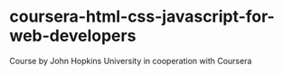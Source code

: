 # coursera-html-css-javascript-for-web-developers
Course by John Hopkins University in cooperation with Coursera
